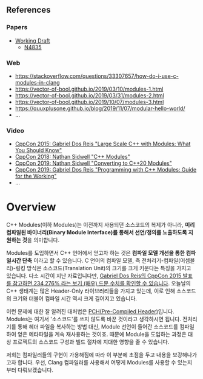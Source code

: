
## References

### Papers

* [Working Draft](https://github.com/cplusplus/draft)
    * [N4835](https://github.com/cplusplus/draft/tree/master/papers)

### Web

* https://stackoverflow.com/questions/33307657/how-do-i-use-c-modules-in-clang
* https://vector-of-bool.github.io/2019/03/10/modules-1.html
* https://vector-of-bool.github.io/2019/03/31/modules-2.html
* https://vector-of-bool.github.io/2019/10/07/modules-3.html
* https://quuxplusone.github.io/blog/2019/11/07/modular-hello-world/
* ...

### Video

* [CppCon 2015: Gabriel Dos Reis "Large Scale C++ with Modules: What You Should Know"](https://www.youtube.com/watch?v=RwdQA0pGWa4)
* [CppCon 2018: Nathan Sidwell "C++ Modules"](https://www.youtube.com/watch?v=xi2lTaC5p0I)
* [CppCon 2019: Nathan Sidwell "Converting to C++20 Modules"](https://www.youtube.com/watch?v=KVsWIEw3TTw)
* [CppCon 2019: Gabriel Dos Reis "Programming with C++ Modules: Guide for the Working"](https://www.youtube.com/watch?v=tjSuKOz5HK4)
* ...

# Overview

C++ Modules(이하 Modules)는 이전까지 사용되던 소스코드의 복제가 아니라, **미리 컴파일된 바이너리(Binary Module Interface)를 통해서 선언/정의를 노출하도록 지원하는 것**을 의미합니다.

Modules를 도입하면서 C++ 언어에서 얻고자 하는 것은 **컴파일 모델 개선을 통한 컴파일시간 단축** 이라고 할 수 있습니다.
C 언어의 컴파일 모델, 즉 전처리기-컴파일(어셈블리)-링킹 방식은 소스코드(Translation Unit)의 크기를 크게 키운다는 특징을 가지고 있습니다.
다소 시간이 지난 자료입니다만, [Gabriel Dos Reis의 CppCon 2015 발표를 참고하면 234,276% 라는 보기 (매우) 드문 수치를 확인할 수 있습니다](https://youtu.be/RwdQA0pGWa4?t=155).
오늘날의 C++ 생태계는 많은 Header-Only 라이브러리들을 가지고 있는데, 이로 인해 소스코드의 크기와 더불어 컴파일 시간 역시 크게 길어지고 있습니다.

이런 문제에 대한 잘 알려진 대처법은 [PCH(Pre-Compiled Header)](https://docs.microsoft.com/ko-kr/cpp/build/creating-precompiled-header-files?view=vs-2019)입니다.
Modules는 여기서 '소스코드'를 쓰지 않도록 바꾼 것이라고 생각하시면 됩니다.
전처리기를 통해 헤더 파일을 복사하는 방법 대신, Module 선언이 들어간 소스코드를 컴파일하여 얻은 메타파일을 계속 재사용하는 것이죠.
때문에 Module을 도입하는 과정은 대상 프로젝트의 소스코드 구성과 빌드 절차에 지대한 영향을 줄 수 있습니다.

저희는 컴파일러들의 구현이 가용해짐에 따라 이 부분에 초점을 두고 내용을 보강해나가고자 합니다.
우선, Clang 컴파일러를 사용해서 어떻게 Modules를 사용할 수 있는지 부터 다뤄보겠습니다.
